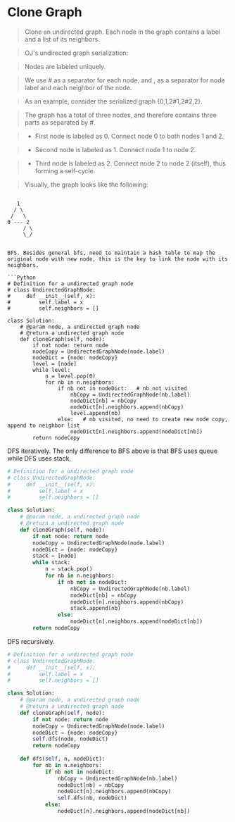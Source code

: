 # Clone Graph

> Clone an undirected graph. Each node in the graph contains a label and a list of its neighbors.

> OJ's undirected graph serialization:

> Nodes are labeled uniquely.

> We use # as a separator for each node, and , as a separator for node label and each neighbor of the node.

> As an example, consider the serialized graph {0,1,2#1,2#2,2}.

> The graph has a total of three nodes, and therefore contains three parts as separated by #.

> * First node is labeled as 0. Connect node 0 to both nodes 1 and 2.

> * Second node is labeled as 1. Connect node 1 to node 2.

> * Third node is labeled as 2. Connect node 2 to node 2 (itself), thus forming a self-cycle.

> Visually, the graph looks like the following:

> ```
       1
      / \
     /   \
    0 --- 2
         / \
         \_/
```

BFS. Besides general bfs, need to maintain a hash table to map the original node with new node, this is the key to link the node with its neighbors.

```Python
# Definition for a undirected graph node
# class UndirectedGraphNode:
#     def __init__(self, x):
#         self.label = x
#         self.neighbors = []

class Solution:
    # @param node, a undirected graph node
    # @return a undirected graph node
    def cloneGraph(self, node):
        if not node: return node
        nodeCopy = UndirectedGraphNode(node.label)
        nodeDict = {node: nodeCopy}
        level = [node]
        while level:
            n = level.pop(0)
            for nb in n.neighbors:
                if nb not in nodeDict:   # nb not visited
                    nbCopy = UndirectedGraphNode(nb.label)
                    nodeDict[nb] = nbCopy
                    nodeDict[n].neighbors.append(nbCopy)
                    level.append(nb)
                else:   # nb visited, no need to create new node copy, append to neighbor list
                    nodeDict[n].neighbors.append(nodeDict[nb])
        return nodeCopy
```

DFS iteratively. The only difference to BFS above is that BFS uses queue while DFS uses stack.

```Python
# Definition for a undirected graph node
# class UndirectedGraphNode:
#     def __init__(self, x):
#         self.label = x
#         self.neighbors = []

class Solution:
    # @param node, a undirected graph node
    # @return a undirected graph node
    def cloneGraph(self, node):
        if not node: return node
        nodeCopy = UndirectedGraphNode(node.label)
        nodeDict = {node: nodeCopy}
        stack = [node]
        while stack:
            n = stack.pop()
            for nb in n.neighbors:
                if nb not in nodeDict:
                    nbCopy = UndirectedGraphNode(nb.label)
                    nodeDict[nb] = nbCopy
                    nodeDict[n].neighbors.append(nbCopy)
                    stack.append(nb)
                else:
                    nodeDict[n].neighbors.append(nodeDict[nb])
        return nodeCopy
```

DFS recursively.

```Python
# Definition for a undirected graph node
# class UndirectedGraphNode:
#     def __init__(self, x):
#         self.label = x
#         self.neighbors = []

class Solution:
    # @param node, a undirected graph node
    # @return a undirected graph node
    def cloneGraph(self, node):
        if not node: return node
        nodeCopy = UndirectedGraphNode(node.label)
        nodeDict = {node: nodeCopy}
        self.dfs(node, nodeDict)
        return nodeCopy
    
    def dfs(self, n, nodeDict):
        for nb in n.neighbors:
            if nb not in nodeDict:
                nbCopy = UndirectedGraphNode(nb.label)
                nodeDict[nb] = nbCopy
                nodeDict[n].neighbors.append(nbCopy)
                self.dfs(nb, nodeDict)
            else:
                nodeDict[n].neighbors.append(nodeDict[nb])
```

